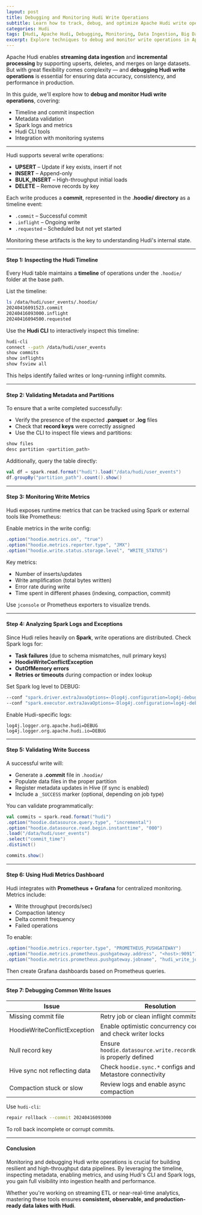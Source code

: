 ```yaml
---
layout: post
title: Debugging and Monitoring Hudi Write Operations
subtitle: Learn how to track, debug, and optimize Apache Hudi write operations for reliable data ingestion
categories: Hudi
tags: [Hudi, Apache Hudi, Debugging, Monitoring, Data Ingestion, Big Data, Write Operations, Spark]
excerpt: Explore techniques to debug and monitor write operations in Apache Hudi. Learn how to analyze commit timelines, validate metadata, use metrics and logs, and ensure reliable data ingestion at scale.
---
```

Apache Hudi enables **streaming data ingestion** and **incremental processing** by supporting upserts, deletes, and merges on large datasets. But with great flexibility comes complexity — and **debugging Hudi write operations** is essential for ensuring data accuracy, consistency, and performance in production.

In this guide, we'll explore how to **debug and monitor Hudi write operations**, covering:
- Timeline and commit inspection
- Metadata validation
- Spark logs and metrics
- Hudi CLI tools
- Integration with monitoring systems

---
Hudi supports several write operations:
- **UPSERT** – Update if key exists, insert if not
- **INSERT** – Append-only
- **BULK_INSERT** – High-throughput initial loads
- **DELETE** – Remove records by key

Each write produces a **commit**, represented in the **.hoodie/ directory** as a timeline event:
- `.commit` – Successful commit
- `.inflight` – Ongoing write
- `.requested` – Scheduled but not yet started

Monitoring these artifacts is the key to understanding Hudi's internal state.

---

#### Step 1: Inspecting the Hudi Timeline

Every Hudi table maintains a **timeline** of operations under the `.hoodie/` folder at the base path.

List the timeline:

```bash
ls /data/hudi/user_events/.hoodie/
20240416091523.commit
20240416093000.inflight
20240416094500.requested
```

Use the **Hudi CLI** to interactively inspect this timeline:

```bash
hudi-cli
connect --path /data/hudi/user_events
show commits
show inflights
show fsview all
```

This helps identify failed writes or long-running inflight commits.

---

#### Step 2: Validating Metadata and Partitions

To ensure that a write completed successfully:
- Verify the presence of the expected **.parquet** or **.log** files
- Check that **record keys** were correctly assigned
- Use the CLI to inspect file views and partitions:

```bash
show files
desc partition <partition_path>
```

Additionally, query the table directly:

```scala
val df = spark.read.format("hudi").load("/data/hudi/user_events")
df.groupBy("partition_path").count().show()
```

---

#### Step 3: Monitoring Write Metrics

Hudi exposes runtime metrics that can be tracked using Spark or external tools like Prometheus:

Enable metrics in the write config:

```scala
.option("hoodie.metrics.on", "true")
.option("hoodie.metrics.reporter.type", "JMX")
.option("hoodie.write.status.storage.level", "WRITE_STATUS")
```

Key metrics:
- Number of inserts/updates
- Write amplification (total bytes written)
- Error rate during write
- Time spent in different phases (indexing, compaction, commit)

Use `jconsole` or Prometheus exporters to visualize trends.

---

#### Step 4: Analyzing Spark Logs and Exceptions

Since Hudi relies heavily on **Spark**, write operations are distributed. Check Spark logs for:

- **Task failures** (due to schema mismatches, null primary keys)
- **HoodieWriteConflictException**
- **OutOfMemory errors**
- **Retries or timeouts** during compaction or index lookup

Set Spark log level to DEBUG:

```bash
--conf "spark.driver.extraJavaOptions=-Dlog4j.configuration=log4j-debug.properties"
--conf "spark.executor.extraJavaOptions=-Dlog4j.configuration=log4j-debug.properties"
```

Enable Hudi-specific logs:

```properties
log4j.logger.org.apache.hudi=DEBUG
log4j.logger.org.apache.hudi.io=DEBUG
```

---

#### Step 5: Validating Write Success

A successful write will:
- Generate a **.commit** file in `.hoodie/`
- Populate data files in the proper partition
- Register metadata updates in Hive (if sync is enabled)
- Include a `_SUCCESS` marker (optional, depending on job type)

You can validate programmatically:

```scala
val commits = spark.read.format("hudi")
.option("hoodie.datasource.query.type", "incremental")
.option("hoodie.datasource.read.begin.instanttime", "000")
.load("/data/hudi/user_events")
.select("commit_time")
.distinct()

commits.show()
```

---

#### Step 6: Using Hudi Metrics Dashboard

Hudi integrates with **Prometheus + Grafana** for centralized monitoring. Metrics include:

- Write throughput (records/sec)
- Compaction latency
- Delta commit frequency
- Failed operations

To enable:

```scala
.option("hoodie.metrics.reporter.type", "PROMETHEUS_PUSHGATEWAY")
.option("hoodie.metrics.prometheus.pushgateway.address", "<host>:9091")
.option("hoodie.metrics.prometheus.pushgateway.jobname", "hudi_write_job")
```

Then create Grafana dashboards based on Prometheus queries.

---

#### Step 7: Debugging Common Write Issues

| Issue                          | Resolution                                                                 |
|--------------------------------|----------------------------------------------------------------------------|
| Missing commit file            | Retry job or clean inflight commits via CLI                                |
| HoodieWriteConflictException   | Enable optimistic concurrency controls and check writer locks              |
| Null record key                | Ensure `hoodie.datasource.write.recordkey.field` is properly defined       |
| Hive sync not reflecting data  | Check `hoodie.sync.*` configs and Metastore connectivity                   |
| Compaction stuck or slow       | Review logs and enable async compaction                                   |

Use `hudi-cli`:

```bash
repair rollback --commit 20240416093000
```

To roll back incomplete or corrupt commits.

---

#### Conclusion

Monitoring and debugging Hudi write operations is crucial for building resilient and high-throughput data pipelines. By leveraging the timeline, inspecting metadata, enabling metrics, and using Hudi's CLI and Spark logs, you gain full visibility into ingestion health and performance.

Whether you're working on streaming ETL or near-real-time analytics, mastering these tools ensures **consistent, observable, and production-ready data lakes with Hudi**.
